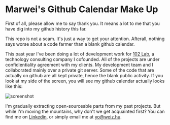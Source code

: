 # Marwei's Github Calendar Make Up

First of all, please allow me to say thank you. It means a lot to me that you have dig into my github history this far.

This repo is not a scam. It's just a way to get your attention. Afterall, nothing says worse about a code farmer than a blank github calendar. 

This past year I've been doing a lot of development work for [102 Lab](http://102lab.com/), a technology consulting company I cofounded. All of the projects are under confidientiality agreement with my clients. My development team and I collaborated mainly over a private git server. Some of the code that are actually on github are all kept private, hence the blank public activity. If you look at my side of the screen, you will see my github calendar actually looks like this:

![screenshot](https://github.com/marwei/git_history/blob/master/screenshot.jpg)

I'm gradually extracting open-sourceable parts from my past projects. But while I'm moving the mountains, why don't we get acquainted first? You can find me on [Linkedin](https://www.linkedin.com/in/martinzhuwei), or simply  email me at [yo@weiz.hu](mailto:yo@weiz.hu).

